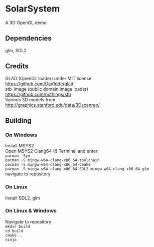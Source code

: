 # SolarSystem
A 3D OpenGL demo

## Dependencies
glm, SDL2

## Credits
GLAD (OpenGL loader) under MIT license  
https://github.com/Dav1dde/glad  
stb_image (public domain image loader)  
https://github.com/nothings/stb  
Various 3D models from  
http://graphics.stanford.edu/data/3Dscanrep/  

## Building
### On Windows
Install MSYS2  
Open MSYS2 Clang64 (!) Terminal and enter:  
`pacman -Syu`  
`pacman -S mingw-w64-clang-x86_64-toolchain`  
`pacman -S mingw-w64-clang-x86_64-cmake`  
`pacman -S mingw-w64-clang-x86_64-SDL2 mingw-w64-clang-x86_64-glm`  
navigate to repository  

### On Linux
Install SDL2, glm

### On Linux & Windows
Navigate to repository  
`mkdir build`  
`cd build`  
`cmake ..`  
`ninja`  


